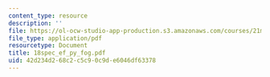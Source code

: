 ```yaml
---
content_type: resource
description: ''
file: https://ol-ocw-studio-app-production.s3.amazonaws.com/courses/21m-735-technical-design-scenery-mechanisms-and-special-effects-spring-2004/42d234d268c2c5c90c9de6046df63378_18spec_ef_py_fog.pdf
file_type: application/pdf
resourcetype: Document
title: 18spec_ef_py_fog.pdf
uid: 42d234d2-68c2-c5c9-0c9d-e6046df63378
---
```

